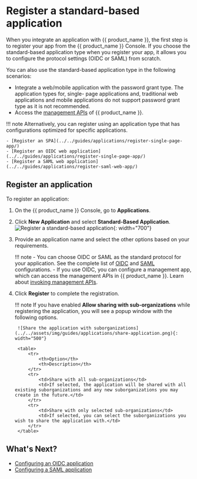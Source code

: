 # Register a standard-based application
When you integrate an application with {{ product_name }}, the first step is to register your app from the {{ product_name }} Console. If you choose the standard-based application type when you register your app, it allows you to configure the protocol settings (OIDC or SAML) from scratch.

You can also use the standard-based application type in the following scenarios:

- Integrate a web/mobile application with the password grant type. The application types for, single- page applications and, traditional web applications and mobile applications do not support password grant type as it is not recommended.
- Access the [management APIs](../../apis/) of {{ product_name }}.

!!! note
    Alternatively, you can register using an application type that has configurations optimized for specific applications.

    - [Register an SPA](../../guides/applications/register-single-page-app/)
    - [Register an OIDC web application](../../guides/applications/register-single-page-app/)
    - [Register a SAML web application](../../guides/applications/register-saml-web-app/)

## Register an application

To register an application:

1. On the {{ product_name }} Console, go to **Applications**.
2. Click **New Application** and select **Standard-Based Application**.
    ![Register a standard-based application](../../assets/img/guides/applications/register-an-sba.png){: width="700"}
3. Provide an application name and select the other options based on your requirements.

    !!! note
        - You can choose OIDC or SAML as the standard protocol for your application. See the complete list of [OIDC](../../references/app-settings/oidc-settings-for-app/) and [SAML](../../references/app-settings/saml-settings-for-app/)  configurations.
        - If you use OIDC, you can configure a management app, which can access the management APIs in {{ product_name }}. Learn about [invoking management APIs](../../apis/authentication/).

4. Click **Register** to complete the registration.

    !!! note
        If you have enabled **Allow sharing with sub-organizations** while registering the application, you will see a popup window with the following options.

        ![Share the application with suborganizations](../../assets/img/guides/applications/share-application.png){: width="500"}

        <table>
            <tr>
                <th>Option</th>
                <th>Description</th>
            </tr>
            <tr>
                <td>Share with all sub-organizations</td>
                <td>If selected, the application will be shared with all existing suborganizations and any new suborganizations you may create in the future.</td>
            </tr>
            <tr>
                <td>Share with only selected sub-organizations</td>
                <td>If selected, you can select the suborganizations you wish to share the application with.</td>
            </tr>
        </table>

## What's Next?

- [Configuring an OIDC application](../../references/app-settings/oidc-settings-for-app/)
- [Configuring a SAML application](../../references/app-settings/saml-settings-for-app/)